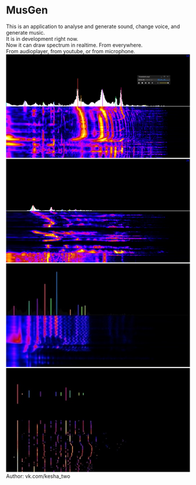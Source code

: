# MusGen
This is an application to analyse and generate sound, change voice, and generate music.  
It is in development right now.  
Now it can draw spectrum in realtime. From everywhere.  
From audioplayer, from youtube, or from microphone.
![Example 1](Images/Ex4.jpg)  
![Example 2](Images/Ex5.jpg)  
![Example 3](Images/Ex1.jpg)  
![Example 4](Images/Ex2.jpg)  
Author: vk.com/kesha_two